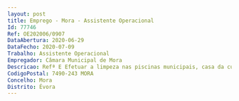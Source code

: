 ```yaml
--- 
layout: post
title: Emprego - Mora - Assistente Operacional
Id: 77746
Ref: OE202006/0907
DataAbertura: 2020-06-29
DataFecho: 2020-07-09
Trabalho: Assistente Operacional
Empregador: Câmara Municipal de Mora
Descricao: Refª E Efetuar a limpeza nas piscinas municipais, casa da cultura e se necessário noutras instalações pertencentes ao Município.
CodigoPostal: 7490-243 MORA
Concelho: Mora
Distrito: Évora
--- 
```

